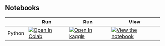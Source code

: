 
## Notebooks

|        | Run                                                                                                                                                                                                                            | Run | View |
|--------|--------------------------------------------------------------------------------------------------------------------------------------------------------------------------------------------------------------------------------| --- | ---- |
| Python | [![Open In Colab](https://colab.research.google.com/assets/colab-badge.svg)](https://colab.research.google.com/github/nineil-pitt/cs1674_2074_fall25/blob/main/lab_1_python/lab_1_python.ipynb) | [![Open In kaggle](https://kaggle.com/static/images/open-in-kaggle.svg)](https://kaggle.com/kernels/welcome?src=https://raw.githubusercontent.com/nineil-pitt/cs1674_2074_fall25/blob/main/lab_1_python/lab_1_python.ipynb) | [![View the notebook](https://img.shields.io/badge/render-nbviewer-orange.svg)](https://nbviewer.jupyter.org/github/nineil-pitt/cs1674_2074_fall25/blob/main/lab_1_python/lab_1_python.ipynb?flush_cache=true) |

